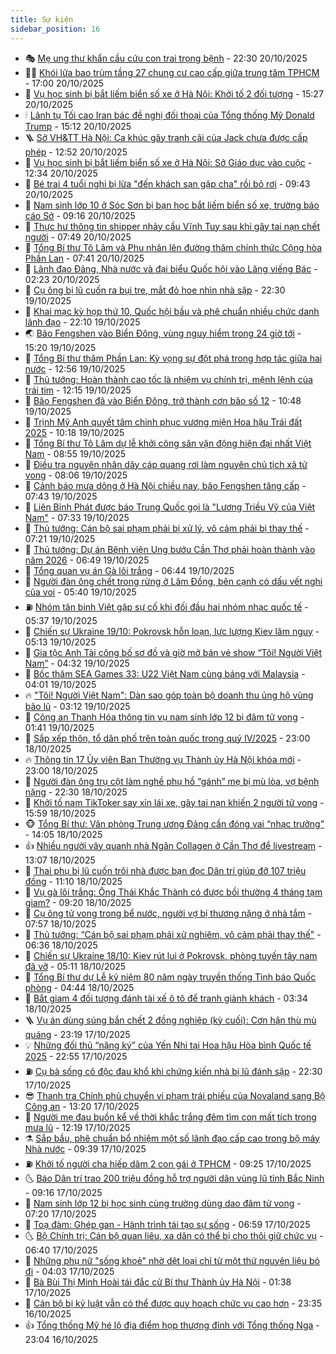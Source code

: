```yaml
---
title: Sự kiện
sidebar_position: 16
---
```


<!-- dantri-su-kien:START -->
- 🎭 [Mẹ ung thư khẩn cầu cứu con trai trọng bệnh](https://dantri.com.vn/tam-long-nhan-ai/me-ung-thu-khan-cau-cuu-con-trai-trong-benh-20251015144208361.htm) - 22:30 20/10/2025
- 👨‍🏫 [Khói lửa bao trùm tầng 27 chung cư cao cấp giữa trung tâm TPHCM](https://dantri.com.vn/thoi-su/khoi-lua-bao-trum-tang-27-chung-cu-cao-cap-giua-trung-tam-tphcm-20251020183435565.htm) - 17:00 20/10/2025
- 🌮 [Vụ học sinh bị bắt liếm biển số xe ở Hà Nội: Khởi tố 2 đối tượng](https://dantri.com.vn/phap-luat/vu-hoc-sinh-bi-bat-liem-bien-so-xe-o-ha-noi-khoi-to-2-doi-tuong-20251020222334656.htm) - 15:27 20/10/2025
- 🕯 [Lãnh tụ Tối cao Iran bác đề nghị đối thoại của Tổng thống Mỹ Donald Trump](https://dantri.com.vn/the-gioi/lanh-tu-toi-cao-iran-bac-de-nghi-doi-thoai-cua-tong-thong-my-donald-trump-20251020210437659.htm) - 15:12 20/10/2025
- 🪜 [Sở VH&amp;TT Hà Nội: Ca khúc gây tranh cãi của Jack chưa được cấp phép](https://dantri.com.vn/giai-tri/so-vhtt-ha-noi-ca-khuc-gay-tranh-cai-cua-jack-chua-duoc-cap-phep-20251020192746609.htm) - 12:52 20/10/2025
- 🐘 [Vụ học sinh bị bắt liếm biển số xe ở Hà Nội: Sở Giáo dục vào cuộc](https://dantri.com.vn/giao-duc/vu-hoc-sinh-bi-bat-liem-bien-so-xe-o-ha-noi-so-giao-duc-vao-cuoc-20251020192528268.htm) - 12:34 20/10/2025
- 🤔 [Bé trai 4 tuổi nghi bị lừa &quot;đến khách sạn gặp cha&quot; rồi bỏ rơi](https://dantri.com.vn/thoi-su/be-trai-4-tuoi-nghi-bi-lua-den-khach-san-gap-cha-roi-bo-roi-20251020162219182.htm) - 09:43 20/10/2025
- 🧠 [Nam sinh lớp 10 ở Sóc Sơn bị bạn học bắt liếm biển số xe, trường báo cáo Sở](https://dantri.com.vn/giao-duc/nam-sinh-lop-10-o-soc-son-bi-ban-hoc-bat-liem-bien-so-xe-truong-bao-cao-so-20251020161316482.htm) - 09:16 20/10/2025
- 📝 [Thực hư thông tin shipper nhảy cầu Vĩnh Tuy sau khi gây tai nạn chết người](https://dantri.com.vn/thoi-su/thuc-hu-thong-tin-shipper-nhay-cau-vinh-tuy-sau-khi-gay-tai-nan-chet-nguoi-20251020143501488.htm) - 07:49 20/10/2025
- 🦏 [Tổng Bí thư Tô Lâm và Phu nhân lên đường thăm chính thức Cộng hòa Phần Lan](https://dantri.com.vn/thoi-su/tong-bi-thu-to-lam-va-phu-nhan-len-duong-tham-chinh-thuc-cong-hoa-phan-lan-20251020144125666.htm) - 07:41 20/10/2025
- 🥰 [Lãnh đạo Đảng, Nhà nước và đại biểu Quốc hội vào Lăng viếng Bác](https://dantri.com.vn/thoi-su/lanh-dao-dang-nha-nuoc-va-dai-bieu-quoc-hoi-vao-lang-vieng-bac-20251020091325129.htm) - 02:23 20/10/2025
- 🤗 [Cụ ông bị lũ cuốn ra bụi tre, mắt đỏ hoe nhìn nhà sập](https://dantri.com.vn/tam-long-nhan-ai/cu-ong-bi-lu-cuon-ra-bui-tre-mat-do-hoe-nhin-nha-sap-20251018145639747.htm) - 22:30 19/10/2025
- 🌈 [Khai mạc kỳ họp thứ 10, Quốc hội bầu và phê chuẩn nhiều chức danh lãnh đạo](https://dantri.com.vn/thoi-su/khai-mac-ky-hop-thu-10-quoc-hoi-bau-va-phe-chuan-nhieu-chuc-danh-lanh-dao-20251018161630871.htm) - 22:10 19/10/2025
- 🌏 [Bão Fengshen vào Biển Đông, vùng nguy hiểm trong 24 giờ tới](https://dantri.com.vn/thoi-su/bao-fengshen-vao-bien-dong-vung-nguy-hiem-trong-24-gio-toi-20251019221028510.htm) - 15:20 19/10/2025
- 💄 [Tổng Bí thư thăm Phần Lan: Kỳ vọng sự đột phá trong hợp tác giữa hai nước](https://dantri.com.vn/thoi-su/tong-bi-thu-tham-phan-lan-ky-vong-su-dot-pha-trong-hop-tac-giua-hai-nuoc-20251019195049447.htm) - 12:56 19/10/2025
- 👺 [Thủ tướng: Hoàn thành cao tốc là nhiệm vụ chính trị, mệnh lệnh của trái tim](https://dantri.com.vn/thoi-su/thu-tuong-hoan-thanh-cao-toc-la-nhiem-vu-chinh-tri-menh-lenh-cua-trai-tim-20251019154318367.htm) - 12:15 19/10/2025
- 👹 [Bão Fengshen đã vào Biển Đông, trở thành cơn bão số 12](https://dantri.com.vn/thoi-su/bao-fengshen-da-vao-bien-dong-tro-thanh-con-bao-so-12-20251019174017077.htm) - 10:48 19/10/2025
- 🌊 [Trịnh Mỹ Anh quyết tâm chinh phục vương miện Hoa hậu Trái đất 2025](https://dantri.com.vn/giai-tri/trinh-my-anh-quyet-tam-chinh-phuc-vuong-mien-hoa-hau-trai-dat-2025-20251019171839045.htm) - 10:18 19/10/2025
- 🤠 [Tổng Bí thư Tô Lâm dự lễ khởi công sân vận động hiện đại nhất Việt Nam](https://dantri.com.vn/thoi-su/tong-bi-thu-to-lam-du-le-khoi-cong-san-van-dong-hien-dai-nhat-viet-nam-20251019153154884.htm) - 08:55 19/10/2025
- 🎊 [Điều tra nguyên nhân dây cáp quang rơi làm nguyên chủ tịch xã tử vong](https://dantri.com.vn/phap-luat/dieu-tra-nguyen-nhan-day-cap-quang-roi-lam-nguyen-chu-tich-xa-tu-vong-20251019144752299.htm) - 08:06 19/10/2025
- 🐘 [Cảnh báo mưa dông ở Hà Nội chiều nay, bão Fengshen tăng cấp](https://dantri.com.vn/thoi-su/canh-bao-mua-dong-o-ha-noi-chieu-nay-bao-fengshen-tang-cap-20251019142913867.htm) - 07:43 19/10/2025
- 💂 [Liên Bỉnh Phát được báo Trung Quốc gọi là &quot;Lương Triều Vỹ của Việt Nam&quot;](https://dantri.com.vn/giai-tri/lien-binh-phat-duoc-bao-trung-quoc-goi-la-luong-trieu-vy-cua-viet-nam-20251019132037161.htm) - 07:33 19/10/2025
- 👹 [Thủ tướng: Cán bộ sai phạm phải bị xử lý, vô cảm phải bị thay thế](https://dantri.com.vn/thoi-su/thu-tuong-can-bo-sai-pham-phai-bi-xu-ly-vo-cam-phai-bi-thay-the-20251019081557831.htm) - 07:21 19/10/2025
- 🦒 [Thủ tướng: Dự án Bệnh viện Ung bướu Cần Thơ phải hoàn thành vào năm 2026](https://dantri.com.vn/thoi-su/thu-tuong-du-an-benh-vien-ung-buou-can-tho-phai-hoan-thanh-vao-nam-2026-20251019132355739.htm) - 06:49 19/10/2025
- 🗽 [Tổng quan vụ án Gà lôi trắng](https://dantri.com.vn/ban-doc/tong-quan-vu-an-ga-loi-trang-20251018233425991.htm) - 06:44 19/10/2025
- 💄 [Người đàn ông chết trong rừng ở Lâm Đồng, bên cạnh có dấu vết nghi của voi](https://dantri.com.vn/thoi-su/nguoi-dan-ong-chet-trong-rung-o-lam-dong-ben-canh-co-dau-vet-nghi-cua-voi-20251019115959253.htm) - 05:40 19/10/2025
- ⛽️ [Nhóm tân binh Việt gặp sự cố khi đối đầu hai nhóm nhạc quốc tế](https://dantri.com.vn/giai-tri/nhom-tan-binh-viet-gap-su-co-khi-doi-dau-hai-nhom-nhac-quoc-te-20251019113120577.htm) - 05:37 19/10/2025
- 🥷 [Chiến sự Ukraine 19/10: Pokrovsk hỗn loạn, lực lượng Kiev lâm nguy](https://dantri.com.vn/the-gioi/chien-su-ukraine-1910-pokrovsk-hon-loan-luc-luong-kiev-lam-nguy-20251019120102596.htm) - 05:13 19/10/2025
- 🤖 [Gia tộc Anh Tài công bố sơ đồ và giờ mở bán vé show “Tôi! Người Việt Nam”](https://dantri.com.vn/giai-tri/gia-toc-anh-tai-cong-bo-so-do-va-gio-mo-ban-ve-show-toi-nguoi-viet-nam-20251019111514489.htm) - 04:32 19/10/2025
- 🌊 [Bốc thăm SEA Games 33: U22 Việt Nam cùng bảng với Malaysia](https://dantri.com.vn/the-thao/boc-tham-sea-games-33-u22-viet-nam-cung-bang-voi-malaysia-20251019085455581.htm) - 04:01 19/10/2025
- 🔥 [&quot;Tôi! Người Việt Nam&quot;: Dàn sao góp toàn bộ doanh thu ủng hộ vùng bão lũ](https://dantri.com.vn/giai-tri/toi-nguoi-viet-nam-dan-sao-gop-toan-bo-doanh-thu-ung-ho-vung-bao-lu-20251019092442351.htm) - 03:12 19/10/2025
- 🦏 [Công an Thanh Hóa thông tin vụ nam sinh lớp 12 bị đâm tử vong](https://dantri.com.vn/phap-luat/cong-an-thanh-hoa-thong-tin-vu-nam-sinh-lop-12-bi-dam-tu-vong-20251019071018146.htm) - 01:41 19/10/2025
- 🐘 [Sắp xếp thôn, tổ dân phố trên toàn quốc trong quý IV/2025](https://dantri.com.vn/noi-vu/sap-xep-thon-to-dan-pho-tren-toan-quoc-trong-quy-iv2025-20251018172429365.htm) - 23:00 18/10/2025
- 🔥 [Thông tin 17 Ủy viên Ban Thường vụ Thành ủy Hà Nội khóa mới](https://dantri.com.vn/thoi-su/thong-tin-17-uy-vien-ban-thuong-vu-thanh-uy-ha-noi-khoa-moi-20251018140720532.htm) - 23:00 18/10/2025
- 💼 [Người đàn ông trụ cột làm nghề phụ hồ “gánh” mẹ bị mù lòa, vợ bệnh nặng](https://dantri.com.vn/tam-long-nhan-ai/nguoi-dan-ong-tru-cot-lam-nghe-phu-ho-ganh-me-bi-mu-loa-vo-benh-nang-20251014163047658.htm) - 22:30 18/10/2025
- 🚀 [Khởi tố nam TikToker say xỉn lái xe, gây tai nạn khiến 2 người tử vong](https://dantri.com.vn/phap-luat/khoi-to-nam-tiktoker-say-xin-lai-xe-gay-tai-nan-khien-2-nguoi-tu-vong-20251018223327519.htm) - 15:59 18/10/2025
- 🐵 [Tổng Bí thư: Văn phòng Trung ương Đảng cần đóng vai “nhạc trưởng”](https://dantri.com.vn/thoi-su/tong-bi-thu-van-phong-trung-uong-dang-can-dong-vai-nhac-truong-20251018210417168.htm) - 14:05 18/10/2025
- 👍 [Nhiều người vây quanh nhà Ngân Collagen ở Cần Thơ để livestream](https://dantri.com.vn/thoi-su/nhieu-nguoi-vay-quanh-nha-ngan-collagen-o-can-tho-de-livestream-20251018192340375.htm) - 13:07 18/10/2025
- 🚦 [Thai phụ bị lũ cuốn trôi nhà được bạn đọc Dân trí giúp đỡ 107 triệu đồng](https://dantri.com.vn/tam-long-nhan-ai/thai-phu-bi-lu-cuon-troi-nha-duoc-ban-doc-dan-tri-giup-do-107-trieu-dong-20251018144514462.htm) - 11:10 18/10/2025
- 🥸 [Vụ gà lôi trắng: Ông Thái Khắc Thành có được bồi thường 4 tháng tạm giam?](https://dantri.com.vn/phap-luat/vu-ga-loi-trang-ong-thai-khac-thanh-co-duoc-boi-thuong-4-thang-tam-giam-20251018122830617.htm) - 09:20 18/10/2025
- 🥷 [Cụ ông tử vong trong bể nước, người vợ bị thương nặng ở nhà tắm](https://dantri.com.vn/phap-luat/cu-ong-tu-vong-trong-be-nuoc-nguoi-vo-bi-thuong-nang-o-nha-tam-20251018144134577.htm) - 07:57 18/10/2025
- 🤡 [Thủ tướng: “Cán bộ sai phạm phải xử nghiêm, vô cảm phải thay thế&quot;](https://dantri.com.vn/thoi-su/thu-tuong-can-bo-sai-pham-phai-xu-nghiem-vo-cam-phai-thay-the-20251018132355318.htm) - 06:36 18/10/2025
- 🥳 [Chiến sự Ukraine 18/10: Kiev rút lui ở Pokrovsk, phòng tuyến tây nam đã vỡ](https://dantri.com.vn/the-gioi/chien-su-ukraine-1810-kiev-rut-lui-o-pokrovsk-phong-tuyen-tay-nam-da-vo-20251018114138927.htm) - 05:11 18/10/2025
- 🤩 [Tổng Bí thư dự Lễ kỷ niệm 80 năm ngày truyền thống Tình báo Quốc phòng](https://dantri.com.vn/thoi-su/tong-bi-thu-du-le-ky-niem-80-nam-ngay-truyen-thong-tinh-bao-quoc-phong-20251018113639149.htm) - 04:44 18/10/2025
- 🎡 [Bắt giam 4 đối tượng đánh tài xế ô tô để tranh giành khách](https://dantri.com.vn/phap-luat/bat-giam-4-doi-tuong-danh-tai-xe-o-to-de-tranh-gianh-khach-20251018101015680.htm) - 03:34 18/10/2025
- 🪜 [Vụ án dùng súng bắn chết 2 đồng nghiệp &lpar;kỳ cuối&rpar;: Cơn hận thù mù quáng](https://dantri.com.vn/phap-luat/vu-an-dung-sung-ban-chet-2-dong-nghiep-ky-cuoi-con-han-thu-mu-quang-20251018032147731.htm) - 23:19 17/10/2025
- 💡 [Những đối thủ “nặng ký” của Yến Nhi tại Hoa hậu Hòa bình Quốc tế 2025](https://dantri.com.vn/giai-tri/nhung-doi-thu-nang-ky-cua-yen-nhi-tai-hoa-hau-hoa-binh-quoc-te-2025-20251017204832453.htm) - 22:55 17/10/2025
- ⛽️ [Cụ bà sống cô độc đau khổ khi chứng kiến nhà bị lũ đánh sập](https://dantri.com.vn/tam-long-nhan-ai/cu-ba-song-co-doc-dau-kho-khi-chung-kien-nha-bi-lu-danh-sap-20251017131950547.htm) - 22:30 17/10/2025
- 😎 [Thanh tra Chính phủ chuyển vi phạm trái phiếu của Novaland sang Bộ Công an](https://dantri.com.vn/kinh-doanh/thanh-tra-chinh-phu-chuyen-vi-pham-trai-phieu-cua-novaland-sang-bo-cong-an-20251017183707166.htm) - 13:20 17/10/2025
- 🗽 [Người mẹ đau buồn kể về thời khắc trắng đêm tìm con mất tích trong mưa lũ](https://dantri.com.vn/tam-long-nhan-ai/nguoi-me-dau-buon-ke-ve-thoi-khac-trang-dem-tim-con-mat-tich-trong-mua-lu-20251017183213241.htm) - 12:19 17/10/2025
- ⚗️ [Sắp bầu, phê chuẩn bổ nhiệm một số lãnh đạo cấp cao trong bộ máy Nhà nước](https://dantri.com.vn/thoi-su/sap-bau-phe-chuan-bo-nhiem-mot-so-lanh-dao-cap-cao-trong-bo-may-nha-nuoc-20251017152551330.htm) - 09:39 17/10/2025
- ⛽️ [Khởi tố người cha hiếp dâm 2 con gái ở TPHCM](https://dantri.com.vn/phap-luat/khoi-to-nguoi-cha-hiep-dam-2-con-gai-o-tphcm-20251017155814471.htm) - 09:25 17/10/2025
- 🌜 [Báo Dân trí trao 200 triệu đồng hỗ trợ người dân vùng lũ tỉnh Bắc Ninh](https://dantri.com.vn/tam-long-nhan-ai/bao-dan-tri-trao-200-trieu-dong-ho-tro-nguoi-dan-vung-lu-tinh-bac-ninh-20251017135933607.htm) - 09:16 17/10/2025
- 🦩 [Nam sinh lớp 12 bị học sinh cùng trường dùng dao đâm tử vong](https://dantri.com.vn/phap-luat/nam-sinh-lop-12-bi-hoc-sinh-cung-truong-dung-dao-dam-tu-vong-20251017133646026.htm) - 07:20 17/10/2025
- 🦒 [Toạ đàm: Ghép gan - Hành trình tái tạo sự sống](https://dantri.com.vn/suc-khoe/toa-dam-ghep-gan-hanh-trinh-tai-tao-su-song-20251016092804509.htm) - 06:59 17/10/2025
- 🌜 [Bộ Chính trị: Cán bộ quan liêu, xa dân có thể bị cho thôi giữ chức vụ](https://dantri.com.vn/thoi-su/bo-chinh-tri-can-bo-quan-lieu-xa-dan-co-the-bi-cho-thoi-giu-chuc-vu-20251017112307907.htm) - 06:40 17/10/2025
- 🐎 [Những phụ nữ &quot;sống khoẻ&quot; nhờ dệt loại chỉ từ một thứ nguyên liệu bỏ đi](https://dantri.com.vn/lao-dong-viec-lam/nhung-phu-nu-song-khoe-nho-det-loai-chi-tu-mot-thu-nguyen-lieu-bo-di-20251016153059837.htm) - 04:03 17/10/2025
- 🌋 [Bà Bùi Thị Minh Hoài tái đắc cử Bí thư Thành ủy Hà Nội](https://dantri.com.vn/thoi-su/ba-bui-thi-minh-hoai-tai-dac-cu-bi-thu-thanh-uy-ha-noi-20251017082542898.htm) - 01:38 17/10/2025
- 🧰 [Cán bộ bị kỷ luật vẫn có thể được quy hoạch chức vụ cao hơn](https://dantri.com.vn/thoi-su/can-bo-bi-ky-luat-van-co-the-duoc-quy-hoach-chuc-vu-cao-hon-20251016230216243.htm) - 23:35 16/10/2025
- 👍 [Tổng thống Mỹ hé lộ địa điểm họp thượng đỉnh với Tổng thống Nga](https://dantri.com.vn/the-gioi/tong-thong-my-he-lo-dia-diem-hop-thuong-dinh-voi-tong-thong-nga-20251017004148926.htm) - 23:04 16/10/2025<!-- dantri-su-kien:END -->
